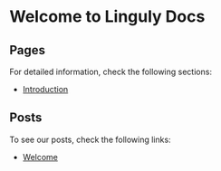 # Welcome to Linguly Docs

## Pages
For detailed information, check the following sections:
- [Introduction](./_pages/intro.md)

## Posts
To see our posts, check the following links:
- [Welcome](./_posts/2025-01-26-welcome-to-docs.md)